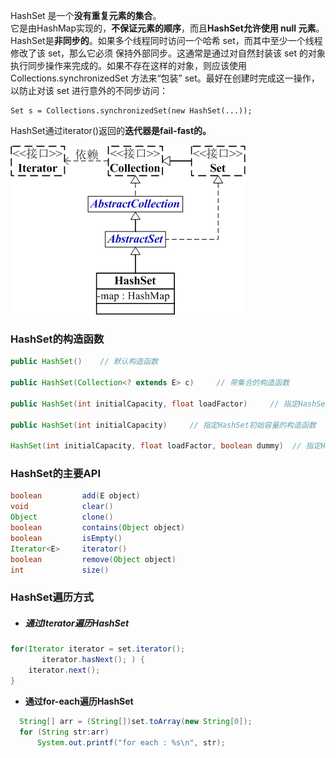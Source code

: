 HashSet 是一个**没有重复元素的集合**。  
它是由HashMap实现的，**不保证元素的顺序**，而且**HashSet允许使用 null 元素**。  
HashSet是**非同步的**。如果多个线程同时访问一个哈希 set，而其中至少一个线程修改了该 set，那么它必须 保持外部同步。这通常是通过对自然封装该 set 的对象执行同步操作来完成的。如果不存在这样的对象，则应该使用 Collections.synchronizedSet 方法来“包装” set。最好在创建时完成这一操作，以防止对该 set 进行意外的不同步访问：

```
Set s = Collections.synchronizedSet(new HashSet(...));
```

HashSet通过iterator\(\)返回的**迭代器是fail-fast的。**

![](/assets/hashset.png)

### **HashSet的构造函数**

```java
public HashSet()    // 默认构造函数

public HashSet(Collection<? extends E> c)     // 带集合的构造函数

public HashSet(int initialCapacity, float loadFactor)     // 指定HashSet初始容量和加载因子的构造函数

public HashSet(int initialCapacity)     // 指定HashSet初始容量的构造函数

HashSet(int initialCapacity, float loadFactor, boolean dummy)  // 指定HashSet初始容量和加载因子的构造函数,dummy没有任何作用
```

### **HashSet的主要API**

```java
boolean         add(E object)
void            clear()
Object          clone()
boolean         contains(Object object)
boolean         isEmpty()
Iterator<E>     iterator()
boolean         remove(Object object)
int             size()
```

### **HashSet遍历方式**

* ##### **通过Iterator遍历HashSet**
```java
for(Iterator iterator = set.iterator();
       iterator.hasNext(); ) { 
    iterator.next();
}   
```

* **通过for-each遍历HashSet**
```java
  String[] arr = (String[])set.toArray(new String[0]);
  for (String str:arr)
      System.out.printf("for each : %s\n", str);
  ```



